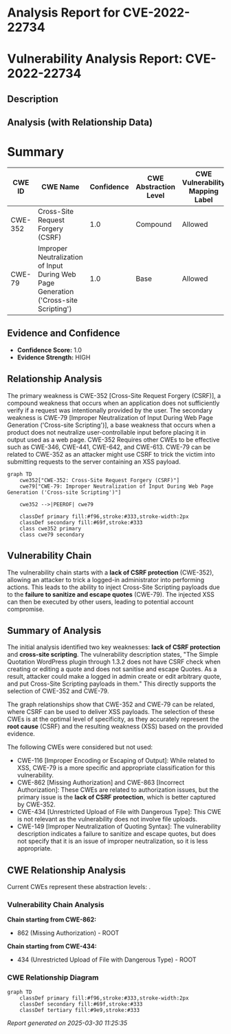 # Analysis Report for CVE-2022-22734

# Vulnerability Analysis Report: CVE-2022-22734

## Description



## Analysis (with Relationship Data)

# Summary
| CWE ID | CWE Name | Confidence | CWE Abstraction Level | CWE Vulnerability Mapping Label | CWE-Vulnerability Mapping Notes |
|---|---|---|---|---|---|
| CWE-352 | Cross-Site Request Forgery (CSRF) | 1.0 | Compound | Allowed | Primary CWE |
| CWE-79 | Improper Neutralization of Input During Web Page Generation ('Cross-site Scripting') | 1.0 | Base | Allowed | Secondary Candidate |

## Evidence and Confidence

*   **Confidence Score:** 1.0
*   **Evidence Strength:** HIGH

## Relationship Analysis
The primary weakness is CWE-352 [Cross-Site Request Forgery (CSRF)], a compound weakness that occurs when an application does not sufficiently verify if a request was intentionally provided by the user. The secondary weakness is CWE-79 [Improper Neutralization of Input During Web Page Generation ('Cross-site Scripting')], a base weakness that occurs when a product does not neutralize user-controllable input before placing it in output used as a web page. CWE-352 Requires other CWEs to be effective such as CWE-346, CWE-441, CWE-642, and CWE-613. CWE-79 can be related to CWE-352 as an attacker might use CSRF to trick the victim into submitting requests to the server containing an XSS payload.

```mermaid
graph TD
    cwe352["CWE-352: Cross-Site Request Forgery (CSRF)"]
    cwe79["CWE-79: Improper Neutralization of Input During Web Page Generation ('Cross-site Scripting')"]

    cwe352 -->|PEEROF| cwe79

    classDef primary fill:#f96,stroke:#333,stroke-width:2px
    classDef secondary fill:#69f,stroke:#333
    class cwe352 primary
    class cwe79 secondary
```

## Vulnerability Chain
The vulnerability chain starts with a **lack of CSRF protection** (CWE-352), allowing an attacker to trick a logged-in administrator into performing actions. This leads to the ability to inject Cross-Site Scripting payloads due to the **failure to sanitize and escape quotes** (CWE-79). The injected XSS can then be executed by other users, leading to potential account compromise.

## Summary of Analysis
The initial analysis identified two key weaknesses: **lack of CSRF protection** and **cross-site scripting**. The vulnerability description states, "The Simple Quotation WordPress plugin through 1.3.2 does not have CSRF check when creating or editing a quote and does not sanitise and escape Quotes. As a result, attacker could make a logged in admin create or edit arbitrary quote, and put Cross-Site Scripting payloads in them." This directly supports the selection of CWE-352 and CWE-79.

The graph relationships show that CWE-352 and CWE-79 can be related, where CSRF can be used to deliver XSS payloads. The selection of these CWEs is at the optimal level of specificity, as they accurately represent the **root cause** (CSRF) and the resulting weakness (XSS) based on the provided evidence.

The following CWEs were considered but not used:

*   CWE-116 [Improper Encoding or Escaping of Output]: While related to XSS, CWE-79 is a more specific and appropriate classification for this vulnerability.
*   CWE-862 [Missing Authorization] and CWE-863 [Incorrect Authorization]: These CWEs are related to authorization issues, but the primary issue is the **lack of CSRF protection**, which is better captured by CWE-352.
*   CWE-434 [Unrestricted Upload of File with Dangerous Type]: This CWE is not relevant as the vulnerability does not involve file uploads.
*   CWE-149 [Improper Neutralization of Quoting Syntax]: The vulnerability description indicates a failure to sanitize and escape quotes, but does not specify that it is an issue of improper neutralization, so it is less appropriate.


## CWE Relationship Analysis

Current CWEs represent these abstraction levels: .


### Vulnerability Chain Analysis

**Chain starting from CWE-862:**
- 862 (Missing Authorization) - ROOT


**Chain starting from CWE-434:**
- 434 (Unrestricted Upload of File with Dangerous Type) - ROOT



### CWE Relationship Diagram

```mermaid
graph TD
    classDef primary fill:#f96,stroke:#333,stroke-width:2px
    classDef secondary fill:#69f,stroke:#333
    classDef tertiary fill:#9e9,stroke:#333
```



*Report generated on 2025-03-30 11:25:35*

